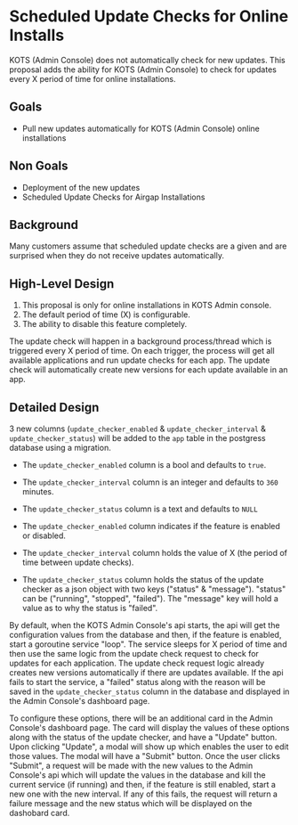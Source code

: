 # Scheduled Update Checks for Online Installs

KOTS (Admin Console) does not automatically check for new updates.
This proposal adds the ability for KOTS (Admin Console) to check for updates every X period of time for online installations.

## Goals

- Pull new updates automatically for KOTS (Admin Console) online installations

## Non Goals

- Deployment of the new updates
- Scheduled Update Checks for Airgap Installations

## Background

Many customers assume that scheduled update checks are a given and are surprised when they do not receive updates automatically.

## High-Level Design

1. This proposal is only for online installations in KOTS Admin console.
2. The default period of time (X) is configurable.
3. The ability to disable this feature completely.

The update check will happen in a background process/thread which is triggered every X period of time.
On each trigger, the process will get all available applications and run update checks for each app.
The update check will automatically create new versions for each update available in an app.

## Detailed Design

3 new columns (`update_checker_enabled` & `update_checker_interval` & `update_checker_status`) will be added to the `app` table 
in the postgress database using a migration.

* The `update_checker_enabled` column is a bool and defaults to `true`. 
* The `update_checker_interval` column is an integer and defaults to `360` minutes.
* The `update_checker_status` column is a text and defaults to `NULL`

* The `update_checker_enabled` column indicates if the feature is enabled or disabled.
* The `update_checker_interval` column holds the value of X (the period of time between update checks).
* The `update_checker_status` column holds the status of the update checker as a json object with two keys ("status" & "message").
"status" can be ("running", "stopped", "failed"). The "message" key will hold a value as to why the status is "failed".

By default, when the KOTS Admin Console's api starts, the api will get the configuration values from the database and then, if
the feature is enabled, start a goroutine service "loop". The service sleeps for X period of time and then use the same logic from
the update check request to check for updates for each application. The update check request logic already creates new versions
automatically if there are updates available. If the api fails to start the service, a "failed" status along with the reason will
be saved in the `update_checker_status` column in the database and displayed in the Admin Console's dashboard page.

To configure these options, there will be an additional card in the Admin Console's dashboard page. The card will display the values 
of these options along with the status of the update checker, and have a "Update" button. Upon clicking "Update", a modal will 
show up which enables the user to edit those values. The modal will have a "Submit" button. Once the user clicks "Submit", a request 
will be made with the new values to the Admin Console's api which will update the values in the database and kill the current service 
(if running) and then, if the feature is still enabled, start a new one with the new interval. If any of this fails, the request 
will return a failure message and the new status which will be displayed on the dashobard card.